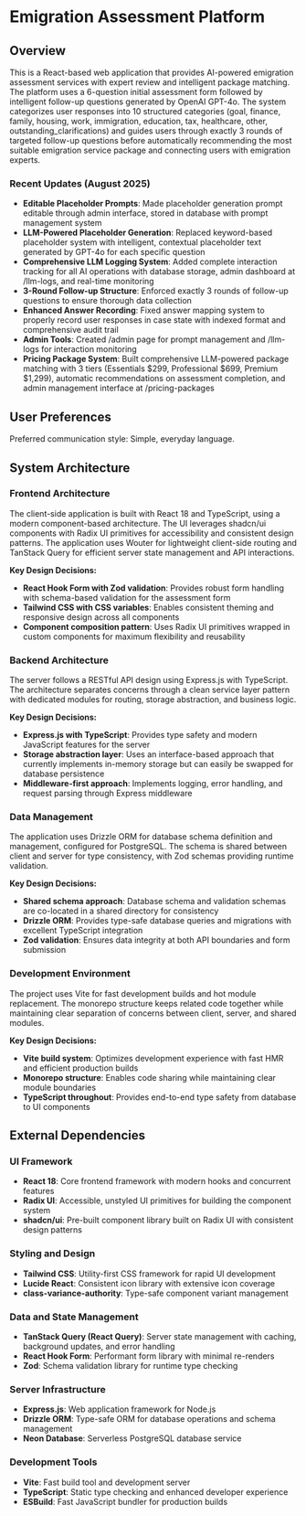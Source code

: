 # Emigration Assessment Platform

## Overview

This is a React-based web application that provides AI-powered emigration assessment services with expert review and intelligent package matching. The platform uses a 6-question initial assessment form followed by intelligent follow-up questions generated by OpenAI GPT-4o. The system categorizes user responses into 10 structured categories (goal, finance, family, housing, work, immigration, education, tax, healthcare, other, outstanding_clarifications) and guides users through exactly 3 rounds of targeted follow-up questions before automatically recommending the most suitable emigration service package and connecting users with emigration experts.

### Recent Updates (August 2025)
- **Editable Placeholder Prompts**: Made placeholder generation prompt editable through admin interface, stored in database with prompt management system
- **LLM-Powered Placeholder Generation**: Replaced keyword-based placeholder system with intelligent, contextual placeholder text generated by GPT-4o for each specific question
- **Comprehensive LLM Logging System**: Added complete interaction tracking for all AI operations with database storage, admin dashboard at /llm-logs, and real-time monitoring
- **3-Round Follow-up Structure**: Enforced exactly 3 rounds of follow-up questions to ensure thorough data collection
- **Enhanced Answer Recording**: Fixed answer mapping system to properly record user responses in case state with indexed format and comprehensive audit trail
- **Admin Tools**: Created /admin page for prompt management and /llm-logs for interaction monitoring
- **Pricing Package System**: Built comprehensive LLM-powered package matching with 3 tiers (Essentials $299, Professional $699, Premium $1,299), automatic recommendations on assessment completion, and admin management interface at /pricing-packages

## User Preferences

Preferred communication style: Simple, everyday language.

## System Architecture

### Frontend Architecture
The client-side application is built with React 18 and TypeScript, using a modern component-based architecture. The UI leverages shadcn/ui components with Radix UI primitives for accessibility and consistent design patterns. The application uses Wouter for lightweight client-side routing and TanStack Query for efficient server state management and API interactions.

**Key Design Decisions:**
- **React Hook Form with Zod validation**: Provides robust form handling with schema-based validation for the assessment form
- **Tailwind CSS with CSS variables**: Enables consistent theming and responsive design across all components
- **Component composition pattern**: Uses Radix UI primitives wrapped in custom components for maximum flexibility and reusability

### Backend Architecture
The server follows a RESTful API design using Express.js with TypeScript. The architecture separates concerns through a clean service layer pattern with dedicated modules for routing, storage abstraction, and business logic.

**Key Design Decisions:**
- **Express.js with TypeScript**: Provides type safety and modern JavaScript features for the server
- **Storage abstraction layer**: Uses an interface-based approach that currently implements in-memory storage but can easily be swapped for database persistence
- **Middleware-first approach**: Implements logging, error handling, and request parsing through Express middleware

### Data Management
The application uses Drizzle ORM for database schema definition and management, configured for PostgreSQL. The schema is shared between client and server for type consistency, with Zod schemas providing runtime validation.

**Key Design Decisions:**
- **Shared schema approach**: Database schema and validation schemas are co-located in a shared directory for consistency
- **Drizzle ORM**: Provides type-safe database queries and migrations with excellent TypeScript integration
- **Zod validation**: Ensures data integrity at both API boundaries and form submission

### Development Environment
The project uses Vite for fast development builds and hot module replacement. The monorepo structure keeps related code together while maintaining clear separation of concerns between client, server, and shared modules.

**Key Design Decisions:**
- **Vite build system**: Optimizes development experience with fast HMR and efficient production builds
- **Monorepo structure**: Enables code sharing while maintaining clear module boundaries
- **TypeScript throughout**: Provides end-to-end type safety from database to UI components

## External Dependencies

### UI Framework
- **React 18**: Core frontend framework with modern hooks and concurrent features
- **Radix UI**: Accessible, unstyled UI primitives for building the component system
- **shadcn/ui**: Pre-built component library built on Radix UI with consistent design patterns

### Styling and Design
- **Tailwind CSS**: Utility-first CSS framework for rapid UI development
- **Lucide React**: Consistent icon library with extensive icon coverage
- **class-variance-authority**: Type-safe component variant management

### Data and State Management
- **TanStack Query (React Query)**: Server state management with caching, background updates, and error handling
- **React Hook Form**: Performant form library with minimal re-renders
- **Zod**: Schema validation library for runtime type checking

### Server Infrastructure
- **Express.js**: Web application framework for Node.js
- **Drizzle ORM**: Type-safe ORM for database operations and schema management
- **Neon Database**: Serverless PostgreSQL database service

### Development Tools
- **Vite**: Fast build tool and development server
- **TypeScript**: Static type checking and enhanced developer experience
- **ESBuild**: Fast JavaScript bundler for production builds
